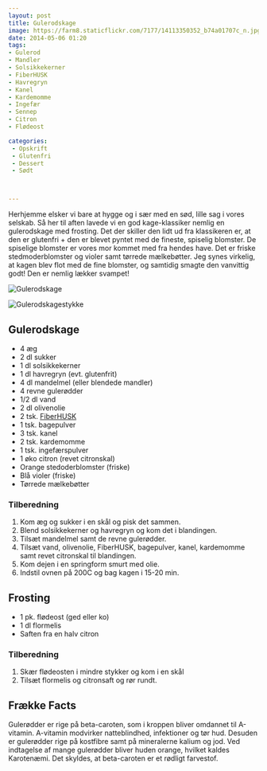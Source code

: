 ```yaml
---
layout: post
title: Gulerodskage
image: https://farm8.staticflickr.com/7177/14113350352_b74a01707c_n.jpg
date: 2014-05-06 01:20
tags:
- Gulerod
- Mandler
- Solsikkekerner
- FiberHUSK
- Havregryn
- Kanel
- Kardemomme
- Ingefær
- Sennep
- Citron
- Flødeost

categories:
 - Opskrift
 - Glutenfri
 - Dessert
 - Sødt



---
```


Herhjemme elsker vi bare at hygge og i sær med en sød, lille sag i vores selskab. Så her til aften lavede vi en god kage-klassiker nemlig en gulerodskage med frosting. Det der skiller den lidt ud fra klassikeren er, at den er glutenfri + den er blevet pyntet med de fineste, spiselig blomster. De spiselige blomster er vores mor kommet med fra hendes have. Det er friske stedmoderblomster og violer samt tørrede mælkebøtter. Jeg synes virkelig, at kagen blev flot med de fine blomster, og samtidig smagte den vanvittig godt! Den er nemlig lækker svampet!




![Gulerodskage](https://farm8.staticflickr.com/7177/14113350352_b74a01707c_z.jpg)


![Gulerodskagestykke](https://farm3.staticflickr.com/2926/13929763719_f8ebb61e73_o.png)



## Gulerodskage
- 4 æg
- 2 dl sukker
- 1 dl solsikkekerner
- 1 dl havregryn (evt. glutenfrit)
- 4 dl mandelmel (eller blendede mandler)
- 4 revne gulerødder
- 1/2 dl vand
- 2 dl olivenolie
- 2 tsk. [FiberHUSK](http://husk.dk/)
- 1 tsk. bagepulver
- 3 tsk. kanel
- 2 tsk. kardemomme
- 1 tsk. ingefærspulver
- 1 øko citron (revet citronskal)
- Orange stedoderblomster (friske)
- Blå violer (friske)
- Tørrede mælkebøtter

### Tilberedning
1. Kom æg og sukker i en skål og pisk det sammen. 
2. Blend solsikkekerner og havregryn og kom det i blandingen. 
3. Tilsæt mandelmel samt de revne gulerødder.
4. Tilsæt vand, olivenolie, FiberHUSK, bagepulver, kanel, kardemomme samt revet citronskal til blandingen.
5. Kom dejen i en springform smurt med olie.
6. Indstil ovnen på 200C og bag kagen i 15-20 min.

## Frosting
- 1 pk. flødeost (ged eller ko)
- 1 dl flormelis
- Saften fra en halv citron



### Tilberedning
1. Skær flødeosten i mindre stykker og kom i en skål
2. Tilsæt flormelis og citronsaft og rør rundt.












## Frække Facts
Gulerødder er rige på beta-caroten, som i kroppen bliver omdannet til A-vitamin. A-vitamin modvirker natteblindhed, infektioner og tør hud. Desuden er gulerødder rige på kostfibre samt på mineralerne kalium og jod. Ved indtagelse af mange gulerødder bliver huden orange, hvilket kaldes Karotenæmi. Det skyldes, at beta-caroten er et rødligt farvestof.